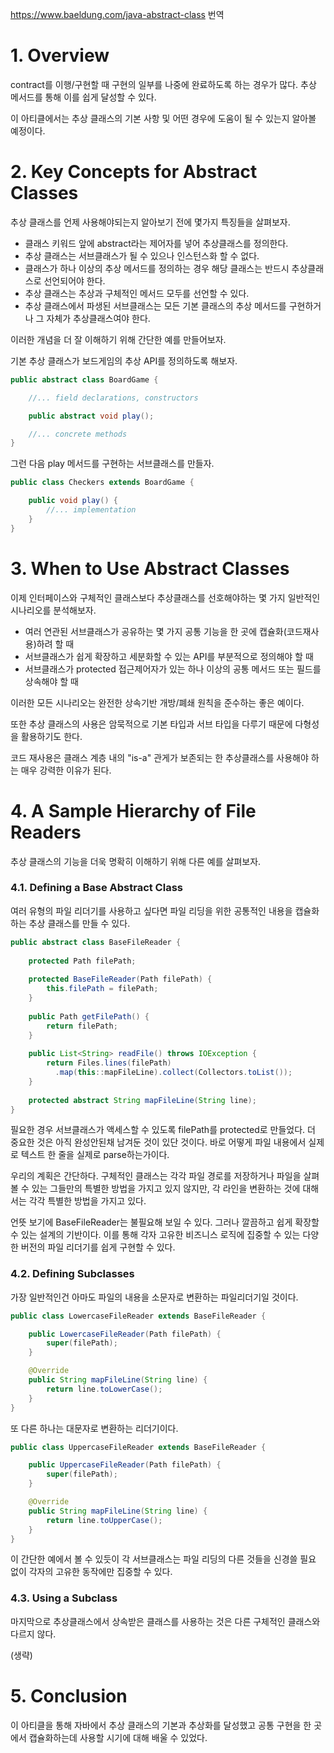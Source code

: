 https://www.baeldung.com/java-abstract-class 번역

# 1. Overview

contract를 이행/구현할 때 구현의 일부를 나중에 완료하도록 하는 경우가 많다. 추상 메서드를 통해 이를 쉽게 달성할 수 있다.

이 아티클에서는 추상 클래스의 기본 사항 및 어떤 경우에 도움이 될 수 있는지 알아볼 예정이다.

# 2. Key Concepts for Abstract Classes

추상 클래스를 언제 사용해야되는지 알아보기 전에 몇가지 특징들을 살펴보자.

- 클래스 키워드 앞에 abstract라는 제어자를 넣어 추상클래스를 정의한다.
- 추상 클래스는 서브클래스가 될 수 있으나 인스턴스화 할 수 없다.
- 클래스가 하나 이상의 추상 메서드를 정의하는 경우 해당 클래스는 반드시 추상클래스로 선언되어야 한다.
- 추상 클래스는 추상과 구체적인 메서드 모두를 선언할 수 있다.
- 추상 클래스에서 파생된 서브클래스는 모든 기본 클래스의 추상 메서드를 구현하거나 그 자체가 추상클래스여야 한다.

이러한 개념을 더 잘 이해하기 위해 간단한 예를 만들어보자. 

기본 추상 클래스가 보드게임의 추상 API를 정의하도록 해보자.

```java
public abstract class BoardGame {

    //... field declarations, constructors

    public abstract void play();

    //... concrete methods
}
```

그런 다음 play 메서드를 구현하는 서브클래스를 만들자.

```java
public class Checkers extends BoardGame {

    public void play() {
        //... implementation
    }
}
```

# 3. When to Use Abstract Classes

이제 인터페이스와 구체적인 클래스보다 추상클래스를 선호해야하는 몇 가지 일반적인 시나리오를 분석해보자.

- 여러 연관된 서브클래스가 공유하는 몇 가지 공통 기능을 한 곳에 캡슐화(코드재사용)하려 할 때
- 서브클래스가 쉽게 확장하고 세분화할 수 있는 API를 부분적으로 정의해야 할 때
- 서브클래스가 protected 접근제어자가 있는 하나 이상의 공통 메서드 또는 필드를 상속해야 할 때

이러한 모든 시나리오는 완전한 상속기반 개방/폐쇄 원칙을 준수하는 좋은 예이다.

또한 추상 클래스의 사용은 암묵적으로 기본 타입과 서브 타입을 다루기 때문에 다형성을 활용하기도 한다.

코드 재사용은 클래스 계층 내의 "is-a" 관게가 보존되는 한 추상클래스를 사용해야 하는 매우 강력한 이유가 된다.

# 4. A Sample Hierarchy of File Readers 

추상 클래스의 기능을 더욱 명확히 이해하기 위해 다른 예를 살펴보자.

### 4.1. Defining a Base Abstract Class

여러 유형의 파일 리더기를 사용하고 싶다면 파일 리딩을 위한 공통적인 내용을 캡슐화하는 추상 클래스를 만들 수 있다.

```java
public abstract class BaseFileReader {
    
    protected Path filePath;
    
    protected BaseFileReader(Path filePath) {
        this.filePath = filePath;
    }
    
    public Path getFilePath() {
        return filePath;
    }
    
    public List<String> readFile() throws IOException {
        return Files.lines(filePath)
          .map(this::mapFileLine).collect(Collectors.toList());
    }
    
    protected abstract String mapFileLine(String line);
}
```

필요한 경우 서브클래스가 액세스할 수 있도록 filePath를 protected로 만들었다. 더 중요한 것은 아직 완성안된채 남겨둔 것이 있단 것이다. 바로 어떻게 파일 내용에서 실제로 텍스트 한 줄을 실제로 parse하는가이다.

우리의 계획은 간단하다. 구체적인 클래스는 각각 파일 경로를 저장하거나 파일을 살펴볼 수 있는 그들만의 특별한 방법을 가지고 있지 않지만, 각 라인을 변환하는 것에 대해서는 각각 특별한 방법을 가지고 있다.

언뜻 보기에 BaseFileReader는 불필요해 보일 수 있다. 그러나 깔끔하고 쉽게 확장할 수 있는 설계의 기반이다. 이를 통해 각자 고유한 비즈니스 로직에 집중할 수 있는 다양한 버전의 파일 리더기를 쉽게 구현할 수 있다.

### 4.2. Defining Subclasses

가장 일반적인건 아마도 파일의 내용을 소문자로 변환하는 파일리더기일 것이다.

```java
public class LowercaseFileReader extends BaseFileReader {

    public LowercaseFileReader(Path filePath) {
        super(filePath);
    }

    @Override
    public String mapFileLine(String line) {
        return line.toLowerCase();
    }   
}
```

또 다른 하나는 대문자로 변환하는 리더기이다.

```java
public class UppercaseFileReader extends BaseFileReader {

    public UppercaseFileReader(Path filePath) {
        super(filePath);
    }

    @Override
    public String mapFileLine(String line) {
        return line.toUpperCase();
    }
}
```

이 간단한 예에서 볼 수 있듯이 각 서브클래스는 파일 리딩의 다른 것들을 신경쓸 필요 없이 각자의 고유한 동작에만 집중할 수 있다.

### 4.3. Using a Subclass

마지막으로 추상클래스에서 상속받은 클래스를 사용하는 것은 다른 구체적인 클래스와 다르지 않다. 

(생략)

# 5. Conclusion

이 아티클을 통해 자바에서 추상 클래스의 기본과 추상화를 달성했고 공통 구현을 한 곳에서 캡슐화하는데 사용할 시기에 대해 배울 수 있었다.

